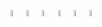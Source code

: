 <img src="https://cdn.jsdelivr.net/gh/devicons/devicon/icons/csharp/csharp-original.svg" width="5%"><img src="https://www.svgrepo.com/show/331760/sql-database-generic.svg" width="5%"><img src="https://www.svgrepo.com/show/354381/sqlite.svg" width="5%"><img src="https://www.svgrepo.com/show/373442/asp.svg" width="5%"><img src="https://www.svgrepo.com/show/479068/html5-logo.svg" width="5%"><img src="https://www.svgrepo.com/show/452185/css-3.svg" width="5%">

